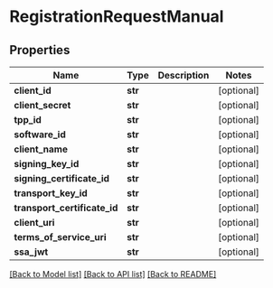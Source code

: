 # RegistrationRequestManual

## Properties
Name | Type | Description | Notes
------------ | ------------- | ------------- | -------------
**client_id** | **str** |  | [optional] 
**client_secret** | **str** |  | [optional] 
**tpp_id** | **str** |  | [optional] 
**software_id** | **str** |  | [optional] 
**client_name** | **str** |  | [optional] 
**signing_key_id** | **str** |  | [optional] 
**signing_certificate_id** | **str** |  | [optional] 
**transport_key_id** | **str** |  | [optional] 
**transport_certificate_id** | **str** |  | [optional] 
**client_uri** | **str** |  | [optional] 
**terms_of_service_uri** | **str** |  | [optional] 
**ssa_jwt** | **str** |  | [optional] 

[[Back to Model list]](../README.md#documentation-for-models) [[Back to API list]](../README.md#documentation-for-api-endpoints) [[Back to README]](../README.md)


